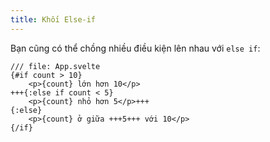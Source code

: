 ```yaml
---
title: Khối Else-if
---
```


Bạn cũng có thể chồng nhiều điều kiện lên nhau với `else if`:

```svelte
/// file: App.svelte
{#if count > 10}
	<p>{count} lớn hơn 10</p>
+++{:else if count < 5}
	<p>{count} nhỏ hơn 5</p>+++
{:else}
	<p>{count} ở giữa +++5+++ với 10</p>
{/if}
```
